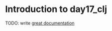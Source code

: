 # Introduction to day17_clj

TODO: write [great documentation](http://jacobian.org/writing/what-to-write/)
